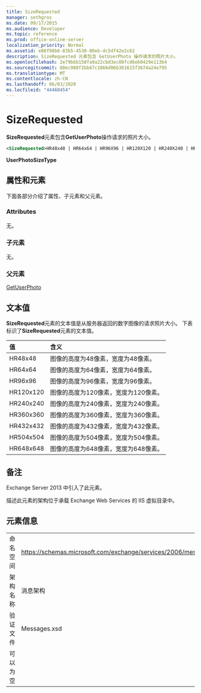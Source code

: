 ```yaml
---
title: SizeRequested
manager: sethgros
ms.date: 09/17/2015
ms.audience: Developer
ms.topic: reference
ms.prod: office-online-server
localization_priority: Normal
ms.assetid: e86f98b6-83b5-4530-80eb-dc5df42e2c62
description: SizeRequested 元素包含 GetUserPhoto 操作请求的照片大小。
ms.openlocfilehash: 2e79bbb158fa9a22cbd3ec08fcd6e60429e113b4
ms.sourcegitcommit: 88ec988f2bb67c1866d06b361615f3674a24e795
ms.translationtype: MT
ms.contentlocale: zh-CN
ms.lasthandoff: 06/03/2020
ms.locfileid: "44460454"
---
```

# <a name="sizerequested"></a>SizeRequested

**SizeRequested**元素包含**GetUserPhoto**操作请求的照片大小。 
  
```XML
<SizeRequested>HR48x48 | HR64x64 | HR96X96 | HR120X120 | HR240X240 | HR360X360 | HR432X432 | HR504X504 | HR648X648</SizeRequested>
```

 **UserPhotoSizeType**
## <a name="attributes-and-elements"></a>属性和元素

下面各部分介绍了属性、子元素和父元素。
  
### <a name="attributes"></a>Attributes

无。
  
### <a name="child-elements"></a>子元素

无。
  
### <a name="parent-elements"></a>父元素

[GetUserPhoto](getuserphoto.md)
  
## <a name="text-value"></a>文本值

**SizeRequested**元素的文本值是从服务器返回的数字图像的请求照片大小。 下表标识了**SizeRequested**元素的文本值。 
  
|**值**|**含义**|
|:-----|:-----|
|HR48x48  <br/> |图像的高度为48像素，宽度为48像素。  <br/> |
|HR64x64  <br/> |图像的高度为64像素，宽度为64像素。  <br/> |
|HR96x96  <br/> |图像的高度为96像素，宽度为96像素。  <br/> |
|HR120x120  <br/> |图像的高度为120像素，宽度为120像素。  <br/> |
|HR240x240  <br/> |图像的高度为240像素，宽度为240像素。  <br/> |
|HR360x360  <br/> |图像的高度为360像素，宽度为360像素。  <br/> |
|HR432x432  <br/> |图像的高度为432像素，宽度为432像素。  <br/> |
|HR504x504  <br/> |图像的高度为504像素，宽度为504像素。  <br/> |
|HR648x648  <br/> |图像的高度为648像素，宽度为648像素。  <br/> |
   
## <a name="remarks"></a>备注

Exchange Server 2013 中引入了此元素。
  
描述此元素的架构位于承载 Exchange Web Services 的 IIS 虚拟目录中。
  
## <a name="element-information"></a>元素信息

|||
|:-----|:-----|
|命名空间  <br/> |https://schemas.microsoft.com/exchange/services/2006/messages  <br/> |
|架构名称  <br/> |消息架构  <br/> |
|验证文件  <br/> |Messages.xsd  <br/> |
|可以为空  <br/> ||
   

